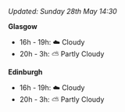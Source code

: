 *Updated: Sunday 28th May 14:30*

**Glasgow**

* 16h - 19h: :cloud: Cloudy
* 20h - 3h: :partly_sunny: Partly Cloudy

**Edinburgh**

* 16h - 19h: :cloud: Cloudy
* 20h - 3h: :partly_sunny: Partly Cloudy
